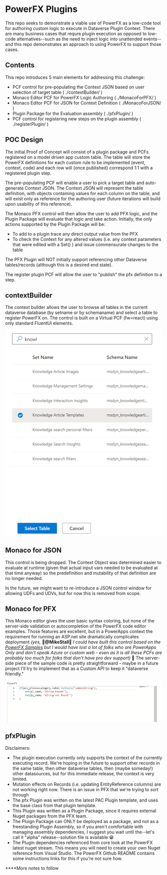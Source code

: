 # PowerFX Plugins

This repo seeks to demonstrate a viable use of PowerFX as a low-code tool for authoring custom logic to execute in Dataverse Plugin Context. There are many business cases that requre plugin execution as opposed to low-code alternatives--such as the need to inject logic into unattended events--and this repo demonstrates an approach to using PowerFX to support those cases.

## Contents

This repo introduces 5 main elements for addressing this challenge:
- PCF control for pre-populating the Context JSON based on user selection of target table ( ./contextBuilder/ )
- Monaco Editor PCF for PowerFX Logic Authoring ( ./MonacoForPFX/ )
- Monaco Editor PCF for JSON for Context Definition ( ./MonacoForJSON/ )
- Plugin Package for the Evaluation assembly ( ./pfxPlugin/ )
- PCF control for registering new steps on the plugin assembly ( ./registerPlugin/ )

## POC Design

The initial Proof of Concept will consist of a plugin package and <some> PCFs registered on a model driven app custom table. The table will store the PowerFX definitions for each custom rule to be implemented (event, context, code) and each row will (once published) correspond 1:1 with a registered plugin step.

The pre-populating PCF will enable a user to pick a target table and auto-generate Context JSON. The Context JSON will represent the table definition, with objects containing values for each column on the table, and will exist only as reference for the authoring user (future iterations will build upon usability of this reference).

The Monaco PFX control will then allow the user to add PFX logic, and the Plugin Package will evaluate that logic and take action. Initially, the only actions supported by the Plugin Package will be:

- To add to a plugin trace any direct output value from the PFX
- To check the Context for any altered values (i.e. any context parameters that were edited with a Set() ) and issue commensurate changes to the table

The PFX Plugin will NOT initially support referencing other Dataverse tables/records (although this is a desired end state).

The register plugin PCF will allow the user to "publish" the pfx definition to a step.

## contextBuilder
The context builder allows the user to browse all tables in the current dataverse database (by setname or by schemaname) and select a table to register PowerFX on. The control is built on a Virtual PCF (fw=react) using only standard FluentUI elements.

![context builder](./img/contextBuilder.png "contextBuilder PCF Control")

## Monaco for JSON

This control is being dropped. The Context Object was determined easier to evaluate at runtime (given that actual input vars needed to be evaluated at that time anyway) so the predefinition and mutability of that definition are no longer needed. 

In the future, we might want to re-introduce a JSON control window for allowing UDFs and UDVs, but for now this is removed from scope.

## Monaco for PFX

This Monaco editor gives the user basic syntax coloring, but none of the server-side validation or autocompletion of the PowerFX code editor examples. Those features are excellent, but in a PowerApps context the requirement for running an ASP.net site dramatically complicates deployment *(yes,* __🙏@MikeStall🙏__ *I could have built this control based on the [PowerFX Samples](https://github.com/microsoft/power-fx-host-samples) but I would have lost a lot of folks who are PowerApps Only and don't speak Azure or custom web - even as it is all these PCFs are probably too much for folks that don't have pro dev support)* 🤯 The server-side piece of the sample code is pretty straightforward - maybe in a future project I'll try to implement that as a Custom API to keep it "dataverse friendly."

![Power FX Monaco Code Editor](img/pfx.png "PowerFX Monaco Code Editor")

## pfxPlugin

Disclaimers: 
- The plugin execution currently only supports the context of the currently executing record. We're hoping in the future to support other records in the same table, then other dataverse tables, then (maybe someday!) other datasources, but for this immediate release, the context is very limited.
- Mutation effects on Records (i.e. updating EntityReference columns) are not working right now. There is an issue in PFX that we're trying to sort through
- The pfx Plugin was written on the latest PAC Plugin template, and uses the base class from that plugin template.
- This Plugin was written as a Plugin Package, since it requires external Nuget packages from the PFX team.
- The Pluign Package can ONLY be deployed as a package, and not as a freestanding Plugin Assembly, so if you aren't comfortable with managing assembly dependencies, I suggest you wait until the--let's call it "alpha" release--solution file is available 😁
- The Plugin dependencies referenced from core look at the PowerFX latest nuget stream. This means you will need to create your own Nuget reference from Visual Studio. The PowerFX Github README contains some instructions links for this if you're not sure how.

****More notes to follow
